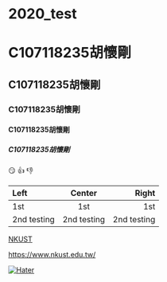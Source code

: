 # 2020_test
# C107118235胡懷剛
## C107118235胡懷剛
### C107118235胡懷剛
#### C107118235胡懷剛
##### C107118235胡懷剛

:smirk:
:+1:
:-1:

|Left | Center | Right |
|:----|:------:|-------:|
|1st  | 1st    | 1st   |
|2nd testing |2nd testing|2nd testing|

[NKUST](https://www.nkust.edu.tw/)

<https://www.nkust.edu.tw/>

[![Hater](https://img.youtube.com/vi/sSm2dRarhPo/0.jpg)](https://www.youtube.com/watch?v=sSm2dRarhPo "title")
